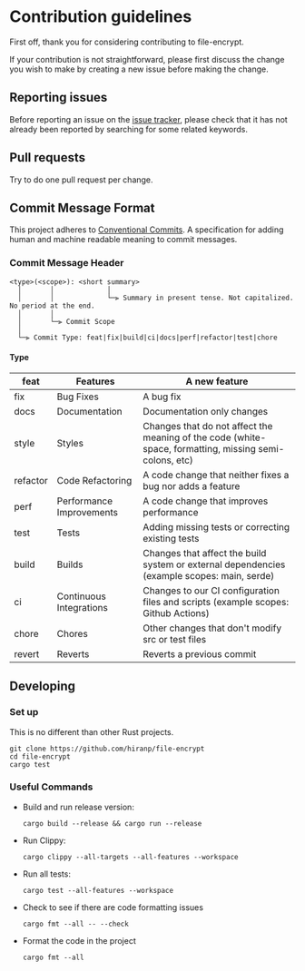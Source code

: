 # Contribution guidelines

First off, thank you for considering contributing to file-encrypt.

If your contribution is not straightforward, please first discuss the change you
wish to make by creating a new issue before making the change.

## Reporting issues

Before reporting an issue on the
[issue tracker](https://github.com/hiranp/file-encrypt/issues),
please check that it has not already been reported by searching for some related
keywords.

## Pull requests

Try to do one pull request per change.

## Commit Message Format

This project adheres to [Conventional Commits](https://www.conventionalcommits.org/en/v1.0.0/).
A specification for adding human and machine readable meaning to commit messages.

### Commit Message Header

```
<type>(<scope>): <short summary>
  │       │             │
  │       │             └─⫸ Summary in present tense. Not capitalized. No period at the end.
  │       │
  │       └─⫸ Commit Scope
  │
  └─⫸ Commit Type: feat|fix|build|ci|docs|perf|refactor|test|chore
```

#### Type

| feat     | Features                 | A new feature                                                                                          |
|----------|--------------------------|--------------------------------------------------------------------------------------------------------|
| fix      | Bug Fixes                | A bug fix                                                                                              |
| docs     | Documentation            | Documentation only changes                                                                             |
| style    | Styles                   | Changes that do not affect the meaning of the code (white-space, formatting, missing semi-colons, etc) |
| refactor | Code Refactoring         | A code change that neither fixes a bug nor adds a feature                                              |
| perf     | Performance Improvements | A code change that improves performance                                                                |
| test     | Tests                    | Adding missing tests or correcting existing tests                                                      |
| build    | Builds                   | Changes that affect the build system or external dependencies (example scopes: main, serde)            |
| ci       | Continuous Integrations  | Changes to our CI configuration files and scripts (example scopes: Github Actions)                     |
| chore    | Chores                   | Other changes that don't modify src or test files                                                      |
| revert   | Reverts                  | Reverts a previous commit                                                                              |

## Developing

### Set up

This is no different than other Rust projects.

```shell
git clone https://github.com/hiranp/file-encrypt
cd file-encrypt
cargo test
```

### Useful Commands

- Build and run release version:

  ```shell
  cargo build --release && cargo run --release
  ```

- Run Clippy:

  ```shell
  cargo clippy --all-targets --all-features --workspace
  ```

- Run all tests:

  ```shell
  cargo test --all-features --workspace
  ```

- Check to see if there are code formatting issues

  ```shell
  cargo fmt --all -- --check
  ```

- Format the code in the project

  ```shell
  cargo fmt --all
  ```
